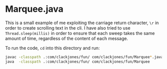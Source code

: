 # Marquee.java

This is a small example of me exploiting the carriage return character, `\r` in
order to create scrolling text in the cli. I have also tried to use
`Thread.sleep(millis)` in order to ensure that each sweep takes the same amount
of time, regardless of the content of each message.

To run the code, `cd` into this directory and run:

```bash
javac -classpath .:com/clackjones/fun/ com/clackjones/fun/Marquee*.java 
java  -classpath .:com/clackjones/fun/ com/clackjones/fun/Marquee
```
